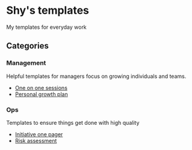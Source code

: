# Shy's templates
My templates for everyday work

## Categories

### Management

Helpful templates for managers focus on growing individuals and teams.

- [One on one sessions](./management/1on1.md)
- [Personal growth plan](./management/personal-growth-plan.md)

### Ops

Templates to ensure things get done with high quality

- [Initiative one pager](./ops/initiative-1-pager.md)
- [Risk assessment](./ops/risk-assessment.md)